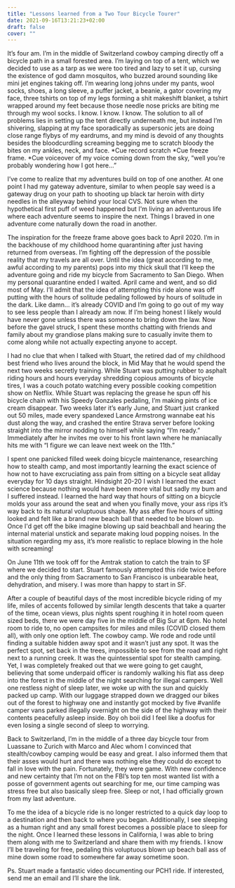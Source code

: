 ```yaml
---
title: "Lessons learned from a Two Tour Bicycle Tourer"
date: 2021-09-16T13:21:23+02:00
draft: false
cover: ""
---
```


It’s four am. I’m in the middle of Switzerland cowboy camping directly off a bicycle path in a small forested area. I’m laying on top of a tent, which we decided to use as a tarp as we were too tired and lazy to set it up, cursing the existence of god damn mosquitos, who buzzed around sounding like mini  jet engines taking off. I’m wearing long johns under my pants, wool socks, shoes, a long sleeve, a puffer jacket, a beanie, a gator covering my face, three tshirts on top of my legs forming a shit makeshift blanket, a tshirt wrapped around my feet because those needle nose pricks are biting me through my wool socks. I know. I know. I know. The solution to all of problems lies in setting up the tent directly underneath me, but instead I’m shivering, slapping at my face sporadically as supersonic jets are doing close range flybys of my eardrums, and my mind is devoid of any thoughts besides the bloodcurdling screaming begging me to scratch bloody the bites on my ankles, neck, and face. *Cue record scratch *Cue freeze frame. *Cue voiceover of my voice coming down from the sky, “well you’re probably wondering how I got here…”

I’ve come to realize that my adventures build on top of one another. At one point I had my gateway adventure, similar to when people say weed is a gateway drug on your path to shooting up black tar heroin with dirty needles in the alleyway behind your local CVS. Not sure when the hypothetical first puff of weed happened but I'm living an adventurous life where each adventure seems to inspire the next. Things I braved in one adventure come naturally down the road in another.

The inspiration for the freeze frame above goes back to April 2020. I’m in the backhouse of my childhood home quarantining after just having returned from overseas. I’m fighting off the depression of the possible reality that my travels are all over. Until the idea (great according to me, awful according to my parents) pops into my thick skull that I’ll keep the adventure going and ride my bicycle from Sacramento to San Diego. When my personal quarantine ended I waited. April came and went, and so did most of May. I’ll admit that the idea of attempting this ride alone was off putting with the hours of solitude pedaling followed by hours of solitude in the dark. Like damn… it’s already COVID and I’m going to go out of my way to see less people than I already am now. If I’m being honest I likely would have never gone unless there was someone to bring down the law. Now before the gavel struck, I spent these months chatting with friends and family about my grandiose plans making sure to casually invite them to come along while not actually expecting anyone to accept.

I had no clue that when I talked with Stuart, the retired dad of my childhood best friend who lives around the block, in Mid May that he would spend the next two weeks secretly training. While Stuart was putting rubber to asphalt riding hours and hours everyday shredding copious amounts of bicycle tires, I was a couch potato watching every possible cooking competition show on Netflix. While Stuart was replacing the grease he spun off his bicycle chain with his Speedy Gonzales pedaling, I’m making pints of ice cream disappear. Two weeks later it’s early June, and Stuart just cranked out 50 miles, made every spandexed Lance Armstrong wannabe eat his dust along the way, and crashed the entire Strava server before looking straight into the mirror nodding to himself while saying “I’m ready.” Immediately after he invites me over to his front lawn where he maniacally hits me with “I figure we can leave next week on the 11th.”

I spent one panicked filled week doing bicycle maintenance, researching how to stealth camp, and most importantly learning the exact science of how not to have excruciating ass pain from sitting on a bicycle seat allday everyday for 10 days straight. Hindsight 20-20 I wish I learned the exact science because nothing would have been more vital but sadly my bum and I suffered instead. I learned the hard way that hours of sitting on a bicycle molds your ass around the seat and when you finally move, your ass rips it’s way back to its natural voluptuous shape. My ass after five hours of sitting looked and felt like a brand new beach ball that needed to be blown up.  Once I'd get off the bike imagine  blowing up said beachball and hearing the internal material unstick and separate making loud popping noises. In the situation regarding my ass, it’s more realistic to replace blowing in the hole with screaming!

On June 11th we took off for the Amtrak station to catch the train to SF where we decided to start. Stuart famously attempted this ride twice before and the only thing from Sacramento to San Francisco is unbearable heat, dehydration, and misery. I was more than happy to start in SF. 

After a couple of beautiful days of the most incredible bicycle riding of my life, miles of accents followed by similar length descents that take a quarter of the time, ocean views, plus nights spent roughing it in hotel room queen sized beds, there we were day five in the middle of Big Sur at 6pm. No hotel room to ride to, no open campsites for miles and miles (COVID closed them all), with only one option left. The cowboy camp. We rode and rode until finding a suitable hidden away spot and it wasn’t just any spot. It was the perfect spot, set back in the trees, impossible to see from the road and right next to a running creek. It was the quintessential spot for stealth camping. Yet, I was completely freaked out that we were going to get caught, believing that some underpaid officer is randomly walking his flat ass deep into the forest in the middle of the night searching for illegal campers. Well one restless night of sleep later, we woke up with the sun and quickly packed up camp. With our luggage strapped down we dragged our bikes out of the forest to highway one and instantly got mocked by five #vanlife camper vans parked illegally overnight on the side of the highway with their contents peacefully asleep inside. Boy oh boii did I feel like a doofus for even losing a single second of sleep to worrying. 

Back to Switzerland, I’m in the middle of a three day bicycle tour from Luassane to Zurich with Marco and Alec whom I convinced that stealth/cowboy camping would be easy and great. I also informed them that their asses would hurt and there was nothing else they could do except to fall in love with the pain. Fortunately, they were game. With new confidence and new certainty that I’m not on the FBI’s top ten most wanted list with a posse of government agents out searching for me, our time camping was stress free but also basically sleep free. Sleep or not, I had officially grown from my last adventure.

To me the idea of a bicycle ride is no longer restricted to a quick day loop to a destination and then back to where you began. Additionally, I see sleeping as a human right and any small forest becomes a possible place to sleep for the night. Once I learned these lessons in California, I was able to bring them along with me to Switzerland and share them with my friends. I know I’ll be traveling for free, pedaling this voluptuous blown up beach ball ass of mine down some road to somewhere far away sometime soon.

Ps. Stuart made a fantastic video documenting our PCH1 ride. If interested, send me an email and I’ll share the link.
